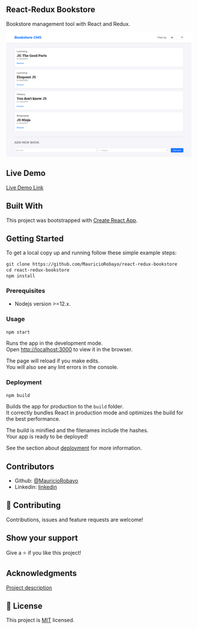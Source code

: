 ## React-Redux Bookstore

Bookstore management tool with React and Redux.

[![screenshot](./app_screenshot.png)](https://www.mauriciorobayo.com/react-redux-bookstore)

## Live Demo

[Live Demo Link](https://www.mauriciorobayo.com/react-redux-bookstore)

## Built With

This project was bootstrapped with [Create React App](https://github.com/facebook/create-react-app).

## Getting Started

To get a local copy up and running follow these simple example steps:

```
git clone https://github.com/MauricioRobayo/react-redux-bookstore
cd react-redux-bookstore
npm install
```

### Prerequisites

- Nodejs version >=12.x.

### Usage

`npm start`

Runs the app in the development mode.<br />
Open [http://localhost:3000](http://localhost:3000) to view it in the browser.

The page will reload if you make edits.<br />
You will also see any lint errors in the console.

### Deployment

`npm build`

Builds the app for production to the `build` folder.<br />
It correctly bundles React in production mode and optimizes the build for the best performance.

The build is minified and the filenames include the hashes.<br />
Your app is ready to be deployed!

See the section about [deployment](https://facebook.github.io/create-react-app/docs/deployment) for more information.

## Contributors

- Github: [@MauricioRobayo](https://github.com/MauricioRobayo)
- Linkedin: [linkedin](www.linkedin.com/in/MauricioRobayo)

## 🤝 Contributing

Contributions, issues and feature requests are welcome!

## Show your support

Give a ⭐️ if you like this project!

## Acknowledgments

[Project description](https://github.com/microverseinc/project-redux-bookstore/)

## 📝 License

This project is [MIT](LICENSE) licensed.
